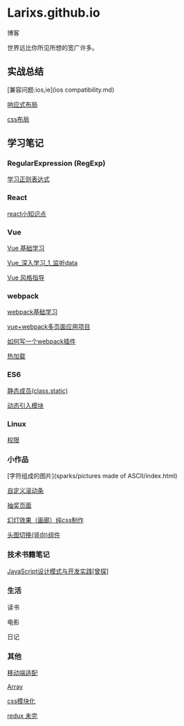 # Larixs.github.io
博客

世界远比你所见所想的宽广许多。


## 实战总结

[兼容问题:ios,ie](ios compatibility.md)

[响应式布局](responsive.md)

[css布局](layout/layout.md)

## 学习笔记

### RegularExpression (RegExp)

[学习正则表达式](study-reg.md)

### React 

[react小知识点](react/react.md)

### Vue

[Vue 基础学习](Vue/study-vue.md)

[Vue_深入学习_1_监听data](Vue/study_vue_deep1.md)

[Vue 风格指导](Vue/style-guide.md)

### webpack

[webpack基础学习](webpack/studyWebpack.md)

[vue+webpack多页面应用项目](https://github.com/Larixs/vue-cli-multi-page)

[如何写一个webpack插件](webpack/how_to_write_a_plugin.md)

[热加载](webpack/hot_module_and_reload.md)

### ES6

[静态成员\(class.static\)](ES6/static.md)

[动态引入模块](ES6/dynamic_import.md)

### Linux

[权限](linux/auth.md)

### 小作品

[字符组成的图片](sparks/pictures made of ASCII/index.html)

[自定义滚动条](sparks/scrollBar/index.html)

[抽奖页面](sparks/lottery/index.html)

[幻灯效果（画廊）纯css制作](sparks/PPT/index-css.html)

[头图切换(竖向)组件](sparks/whirlingBanner/index.html)

### 技术书籍笔记

[JavaScript设计模式与开发实践\[曾探\]](books/javaScript_design_patterns_and_development_practices.html)

### 生活

读书

电影

日记

### 其他

[移动端适配](wap.md)

[Array](study-Array.md)

[css模块化](react/cssmodule.md)

[redux 未完](redux/redux.md)

